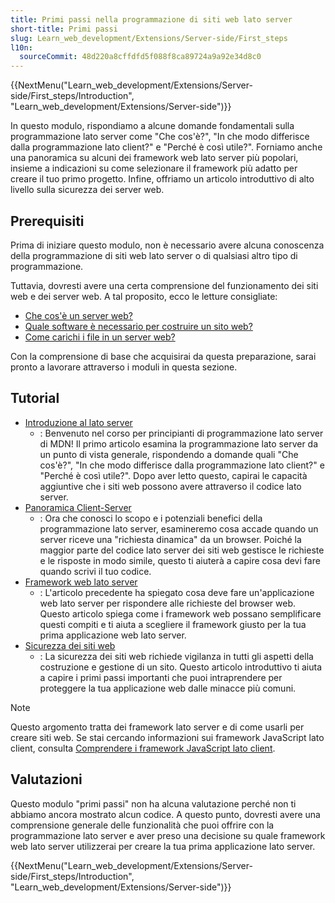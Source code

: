 ```yaml
---
title: Primi passi nella programmazione di siti web lato server
short-title: Primi passi
slug: Learn_web_development/Extensions/Server-side/First_steps
l10n:
  sourceCommit: 48d220a8cffdfd5f088f8ca89724a9a92e34d8c0
---
```


{{NextMenu("Learn_web_development/Extensions/Server-side/First_steps/Introduction", "Learn_web_development/Extensions/Server-side")}}

In questo modulo, rispondiamo a alcune domande fondamentali sulla programmazione lato server come "Che cos'è?", "In che modo differisce dalla programmazione lato client?" e "Perché è così utile?". Forniamo anche una panoramica su alcuni dei framework web lato server più popolari, insieme a indicazioni su come selezionare il framework più adatto per creare il tuo primo progetto. Infine, offriamo un articolo introduttivo di alto livello sulla sicurezza dei server web.

## Prerequisiti

Prima di iniziare questo modulo, non è necessario avere alcuna conoscenza della programmazione di siti web lato server o di qualsiasi altro tipo di programmazione.

Tuttavia, dovresti avere una certa comprensione del funzionamento dei siti web e dei server web. A tal proposito, ecco le letture consigliate:

- [Che cos'è un server web?](/it/docs/Learn_web_development/Howto/Web_mechanics/What_is_a_web_server)
- [Quale software è necessario per costruire un sito web?](/it/docs/Learn_web_development/Howto/Tools_and_setup/What_software_do_I_need)
- [Come carichi i file in un server web?](/it/docs/Learn_web_development/Howto/Tools_and_setup/Upload_files_to_a_web_server)

Con la comprensione di base che acquisirai da questa preparazione, sarai pronto a lavorare attraverso i moduli in questa sezione.

## Tutorial

- [Introduzione al lato server](/it/docs/Learn_web_development/Extensions/Server-side/First_steps/Introduction)
  - : Benvenuto nel corso per principianti di programmazione lato server di MDN! Il primo articolo esamina la programmazione lato server da un punto di vista generale, rispondendo a domande quali "Che cos'è?", "In che modo differisce dalla programmazione lato client?" e "Perché è così utile?". Dopo aver letto questo, capirai le capacità aggiuntive che i siti web possono avere attraverso il codice lato server.
- [Panoramica Client-Server](/it/docs/Learn_web_development/Extensions/Server-side/First_steps/Client-Server_overview)
  - : Ora che conosci lo scopo e i potenziali benefici della programmazione lato server, esamineremo cosa accade quando un server riceve una "richiesta dinamica" da un browser. Poiché la maggior parte del codice lato server dei siti web gestisce le richieste e le risposte in modo simile, questo ti aiuterà a capire cosa devi fare quando scrivi il tuo codice.
- [Framework web lato server](/it/docs/Learn_web_development/Extensions/Server-side/First_steps/Web_frameworks)
  - : L'articolo precedente ha spiegato cosa deve fare un'applicazione web lato server per rispondere alle richieste del browser web. Questo articolo spiega come i framework web possano semplificare questi compiti e ti aiuta a scegliere il framework giusto per la tua prima applicazione web lato server.
- [Sicurezza dei siti web](/it/docs/Learn_web_development/Extensions/Server-side/First_steps/Website_security)
  - : La sicurezza dei siti web richiede vigilanza in tutti gli aspetti della costruzione e gestione di un sito. Questo articolo introduttivo ti aiuta a capire i primi passi importanti che puoi intraprendere per proteggere la tua applicazione web dalle minacce più comuni.

> [!NOTE]
> Questo argomento tratta dei framework lato server e di come usarli per creare siti web. Se stai cercando informazioni sui framework JavaScript lato client, consulta [Comprendere i framework JavaScript lato client](/it/docs/Learn_web_development/Core/Frameworks_libraries).

## Valutazioni

Questo modulo "primi passi" non ha alcuna valutazione perché non ti abbiamo ancora mostrato alcun codice. A questo punto, dovresti avere una comprensione generale delle funzionalità che puoi offrire con la programmazione lato server e aver preso una decisione su quale framework web lato server utilizzerai per creare la tua prima applicazione lato server.

{{NextMenu("Learn_web_development/Extensions/Server-side/First_steps/Introduction", "Learn_web_development/Extensions/Server-side")}}
